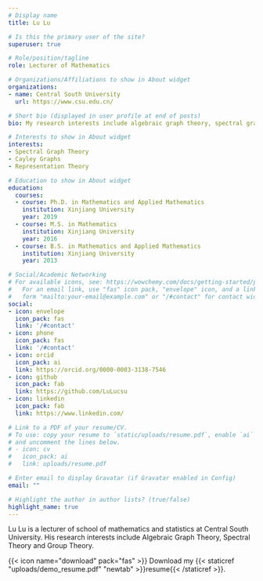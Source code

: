 ```yaml
---
# Display name
title: Lu Lu

# Is this the primary user of the site?
superuser: true

# Role/position/tagline
role: Lecturer of Mathematics

# Organizations/Affiliations to show in About widget
organizations:
- name: Central South University
  url: https://www.csu.edu.cn/

# Short bio (displayed in user profile at end of posts)
bio: My research interests include algebraic graph theory, spectral graph theory and group theory.

# Interests to show in About widget
interests:
- Spectral Graph Theory
- Cayley Graphs
- Representation Theory

# Education to show in About widget
education:
  courses:
  - course: Ph.D. in Mathematics and Applied Mathematics
    institution: Xinjiang University
    year: 2019
  - course: M.S. in Mathematics
    institution: Xinjiang University
    year: 2016
  - course: B.S. in Mathematics and Applied Mathematics
    institution: Xinjiang University
    year: 2013

# Social/Academic Networking
# For available icons, see: https://wowchemy.com/docs/getting-started/page-builder/#icons
#   For an email link, use "fas" icon pack, "envelope" icon, and a link in the
#   form "mailto:your-email@example.com" or "/#contact" for contact widget.
social:
- icon: envelope
  icon_pack: fas
  link: '/#contact'
- icon: phone
  icon_pack: fas
  link: '/#contact'
- icon: orcid
  icon_pack: ai
  link: https://orcid.org/0000-0003-3138-7546
- icon: github
  icon_pack: fab
  link: https://github.com/LuLucsu
- icon: linkedin
  icon_pack: fab
  link: https://www.linkedin.com/

# Link to a PDF of your resume/CV.
# To use: copy your resume to `static/uploads/resume.pdf`, enable `ai` icons in `params.toml`, 
# and uncomment the lines below.
# - icon: cv
#   icon_pack: ai
#   link: uploads/resume.pdf

# Enter email to display Gravatar (if Gravatar enabled in Config)
email: ""

# Highlight the author in author lists? (true/false)
highlight_name: true
---
```


Lu Lu is a lecturer of school of mathematics and statistics at Central South University. His research interests include Algebraic Graph Theory, Spectral Theory and Group Theory.

{{< icon name="download" pack="fas" >}} Download my {{< staticref "uploads/demo_resume.pdf" "newtab" >}}resume{{< /staticref >}}.
